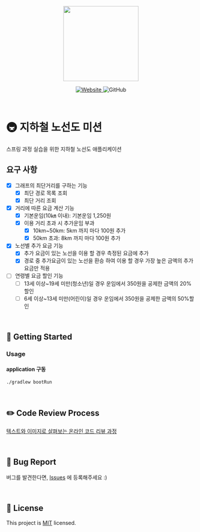 <p align="center">
    <img width="200px;" src="https://raw.githubusercontent.com/woowacourse/atdd-subway-admin-frontend/master/images/main_logo.png"/>
</p>
<p align="center">
  <a href="https://techcourse.woowahan.com/c/Dr6fhku7" alt="woowacuorse subway">
    <img alt="Website" src="https://img.shields.io/website?url=https%3A%2F%2Fedu.nextstep.camp%2Fc%2FR89PYi5H">
  </a>
  <img alt="GitHub" src="https://img.shields.io/github/license/woowacourse/atdd-subway-path">
</p>

<br>

# 🚇 지하철 노선도 미션
스프링 과정 실습을 위한 지하철 노선도 애플리케이션

## 요구 사항
- [x] 그래프의 최단거리를 구하는 기능
  - [x] 최단 경로 목록 조회
  - [x] 최단 거리 조회
- [x] 거리에 따른 요금 계산 기능
  - [x] 기본운임(10㎞ 이내): 기본운임 1,250원
  - [x] 이용 거리 초과 시 추가운임 부과
    - [x] 10km~50km: 5km 까지 마다 100원 추가
    - [x] 50km 초과: 8km 까지 마다 100원 추가
- [x] 노선별 추가 요금 기능
  - [x] 추가 요금이 있는 노선을 이용 할 경우 측정된 요금에 추가
  - [x] 경로 중 추가요금이 있는 노선을 환승 하여 이용 할 경우 가장 높은 금액의 추가 요금만 적용
- [ ] 연령별 요금 할인 기능
  - [ ] 13세 이상~19세 미만(청소년)일 경우 운임에서 350원을 공제한 금액의 20%할인
  - [ ] 6세 이상~13세 미만(어린이)일 경우 운임에서 350원을 공제한 금액의 50%할인

<br>

## 🚀 Getting Started
### Usage
#### application 구동
```
./gradlew bootRun
```
<br>

## ✏️ Code Review Process
[텍스트와 이미지로 살펴보는 온라인 코드 리뷰 과정](https://github.com/next-step/nextstep-docs/tree/master/codereview)

<br>

## 🐞 Bug Report

버그를 발견한다면, [Issues](https://github.com/woowacourse/atdd-subway-path/issues) 에 등록해주세요 :)

<br>

## 📝 License

This project is [MIT](https://github.com/woowacourse/atdd-subway-path/blob/master/LICENSE) licensed.
